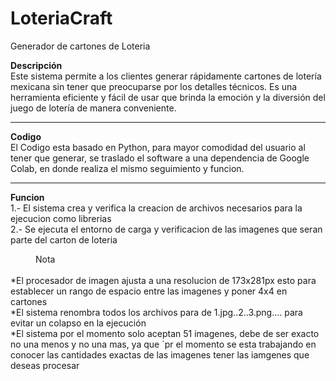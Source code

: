 # LoteriaCraft
Generador de cartones de Loteria

<strong>Descripción</strong> <br>
Este sistema permite a los clientes generar rápidamente cartones de lotería mexicana sin tener que preocuparse por los detalles técnicos. Es una herramienta eficiente y fácil de usar que brinda la emoción y la diversión del juego de lotería de manera conveniente.

<hr>

<strong>Codigo</strong><br>
El Codigo esta basado en Python, para mayor comodidad del usuario al tener que generar, se traslado el software a una dependencia de Google Colab, en donde realiza el mismo seguimiento y funcion.

<hr>

<strong>Funcion</strong> <br>
1.- El sistema crea y verifica la creacion de archivos necesarios para la ejecucion como librerias <br>
2.- Se ejecuta el entorno de carga y verificacion de las imagenes que seran parte del carton de loteria <br>
		<dd>Nota</dd> <br>
		*El procesador de imagen ajusta a una resolucion de 173x281px esto para establecer un rango de espacio entre las imagenes y poner 4x4 en cartones<br>
		*El sistema renombra todos los archivos para de 1.jpg..2..3.png.... para evitar un colapso en la ejecución <br>
		*El sistema por el momento solo aceptan 51 imagenes, debe de ser exacto no una menos y no una mas, ya que ´pr el momento se esta trabajando en conocer las cantidades exactas de las imagenes tener las iamgenes que deseas procesar<br>
		
